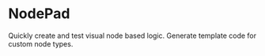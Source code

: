 # NodePad

Quickly create and test visual node based logic. Generate template code for custom node types.
